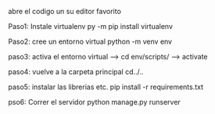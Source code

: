 abre el codigo un su editor favorito

Paso1: Instale virtualenv
py -m pip install virtualenv

Paso2: cree un entorno virtual
python -m venv env

paso3: activa el entorno virtual
--> cd env/scripts/
--> activate

paso4: vuelve a la carpeta principal
cd../..

paso5: instalar las librerias etc.
pip install -r requirements.txt

pso6: Correr el servidor
python manage.py runserver





